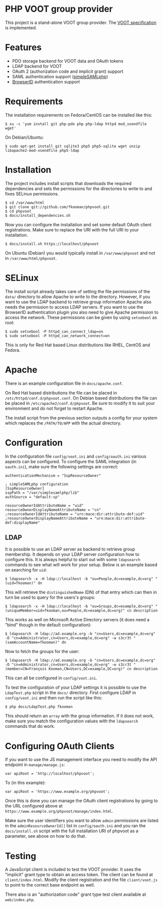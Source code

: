 # PHP VOOT group provider

This project is a stand-alone VOOT group provider. The 
[VOOT specification](http://www.openvoot.org/) is implemented.

# Features
* PDO storage backend for VOOT data and OAuth tokens
* LDAP backend for VOOT
* OAuth 2 (authorization code and implicit grant) support
* SAML authentication support ([simpleSAMLphp](http://www.simplesamlphp.org)) 
* [BrowserID](http://browserid.org) authentication support

# Requirements
The installation requirements on Fedora/CentOS can be installed like this:

    $ su -c 'yum install git php-pdo php php-ldap httpd mod_xsendfile wget'

On Debian/Ubuntu:

    $ sudo apt-get install git sqlite3 php5 php5-sqlite wget unzip libapache2-mod-xsendfile php5-ldap

# Installation
The project includes install scripts that downloads the required dependencies
and sets the permissions for the directories to write to and fixes SELinux 
permissions.

    $ cd /var/www/html
    $ git clone git://github.com/fkooman/phpvoot.git
    $ cd phpvoot
    $ docs/install_dependencies.sh

Now you can configure the installation and set some default OAuth client
registrations. Make sure to replace the URI with the full URI to your \
installation.

    $ docs/install.sh https://localhost/phpvoot

On Ubuntu (Debian) you would typically install in `/var/www/phpvoot` and not in
`/var/www/html/phpvoot`.

# SELinux
The install script already takes care of setting the file permissions of the
`data/` directory to allow Apache to write to the directory. However, if you
want to use the LDAP backend to retrieve group information Apache also needs
the permission to access LDAP servers. If you want to use the BrowserID 
authentication plugin you also need to give Apache permission to access the 
network. These permissions can be given by using `setsebool` as root:

    $ sudo setsebool -P httpd_can_connect_ldap=on
    $ sudo setsebool -P httpd_can_network_connect=on

This is only for Red Hat based Linux distributions like RHEL, CentOS and 
Fedora.

# Apache
There is an example configuration file in `docs/apache.conf`. 

On Red Hat based distributions the file can be placed in 
`/etc/httpd/conf.d/phpvoot.conf`. On Debian based distributions the file can
be placed in `/etc/apache2/conf.d/phpvoot`. Be sure to modify it to suit your 
environment and do not forget to restart Apache. 

The install script from the previous section outputs a config for your system
which replaces the `/PATH/TO/APP` with the actual directory.

# Configuration
In the configuration file `config/voot.ini` and `config/oauth.ini` various 
aspects can be configured. To configure the SAML integration (in `oauth.ini`), 
make sure the following settings are correct:

    authenticationMechanism = "SspResourceOwner"

    ; simpleSAMLphp configuration
    [SspResourceOwner]
    sspPath = "/var/simplesamlphp/lib"
    authSource = "default-sp"

    resourceOwnerIdAttributeName = "uid"
    resourceOwnerDisplayNameAttributeName = "cn"
    ;resourceOwnerIdAttributeName = "urn:mace:dir:attribute-def:uid"
    ;resourceOwnerDisplayNameAttributeName = "urn:mace:dir:attribute-def:displayName"

## LDAP 
It is possible to use an LDAP server as backend to retrieve group membership.
It depends on your LDAP server configuration how to configure this. It is 
always helpful to start out with some `ldapsearch` commands to see what will 
work for your setup. Below is an example based on searching for `uid`:

    $ ldapsearch -x -H ldap://localhost -b "ou=People,dc=example,dc=org" "(uid=fkooman)" dn

This will retrieve the `distinguishedName` (DN) of that entry which can then in
turn be used to query for the users's groups:

    $ ldapsearch -x -H ldap://localhost -b "ou=Groups,dc=example,dc=org" "(uniqueMember=uid=fkooman,ou=People,dc=example,dc=org)" cn description

This works as well on Microsoft Active Directory servers (it does need a "bind" 
though in the default configuration):

    $ ldapsearch -H ldap://ad.example.org -b "cn=Users,dc=example,dc=org" -D "cn=Administrator,cn=Users,dc=example,dc=org" -w s3cr3t "(samAccountName=fkooman)" dn

Now to fetch the groups for the user:

    $ ldapsearch -H ldap://ad.example.org -b "cn=Users,dc=example,dc=org" -D "cn=Administrator,cn=Users,dc=example,dc=org" -w s3cr3t "(member=CN=François Kooman,CN=Users,DC=example,DC=org)" cn description

This can all be configured in `config/voot.ini`.

To test the configuration of your LDAP settings it is possible to use the 
`LdapTest.php` script in the `docs/` directory. First configure LDAP in 
`config/voot.ini` and then run the script like this:

    $ php docs/LdapTest.php fkooman

This should return an `array` with the group information. If it does not work,
make sure you match the configuration values with the `ldapsearch` commands 
that do work.

# Configuring OAuth Clients

If you want to use the JS management interface you need to modify the API 
endpoint in `manage/manage.js`:

    var apiRoot = 'http://localhost/phpvoot';

To (in this example):

    var apiRoot = 'https://www.example.org/phpvoot';

Once this is done you can manage the OAuth client registrations by going to the
URL configured above at `https://www.example.org/phpvoot/manage/index.html`. 

Make sure the user identifiers you want to allow `admin` permissions are listed 
in the `adminResourceOwnerId[]` list in `config/oauth.ini` and you ran the 
`docs/install.sh` script with the full installation URI of phpvoot as a 
parameter, see above on how to do that.

# Testing

A JavaScript client is included to test the VOOT provider. It uses the 
"implicit" grant type to obtain an access token. The client can  be found at 
`client/index.html`. Modify the client registration and the file 
`client/voot.js` to point to the correct base endpoint as well.

There also is an "authorization code" grant type test client available at 
`web/index.php`.
